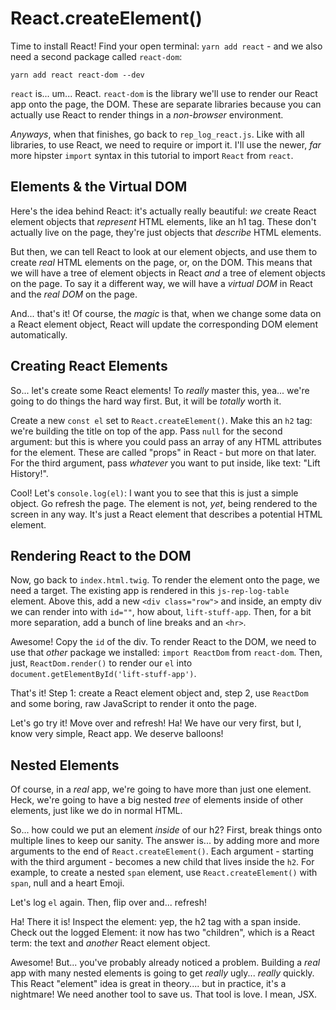 # React.createElement()

Time to install React! Find your open terminal: `yarn add react` - and we also
need a second package called `react-dom`:

```terminal-silent
yarn add react react-dom --dev
```

`react` is... um... React. `react-dom` is the library we'll use to render our
React app onto the page, the DOM. These are separate libraries because you can
actually use React to render things in a *non-browser* environment.

*Anyways*, when that finishes, go back to `rep_log_react.js`. Like with all libraries,
to use React, we need to require or import it. I'll use the newer, *far* more hipster
`import` syntax in this tutorial to import `React` from `react`.

## Elements & the Virtual DOM

Here's the idea behind React: it's actually really beautiful: *we* create React
element objects that *represent* HTML elements, like an h1 tag. These don't actually
live on the page, they're just objects that *describe* HTML elements.

But then, we can tell React to look at our element objects, and use them to create
*real* HTML elements on the page, or, on the DOM. This means that we will have a
tree of element objects in React *and* a tree of element objects on the page. To
say it a different way, we will have a *virtual DOM* in React and the *real DOM*
on the page.

And... that's it! Of course, the *magic* is that, when we change some data on a
React element object, React will update the corresponding DOM element automatically.

## Creating React Elements

So... let's create some React elements! To *really* master this, yea... we're
going to do things the hard way first. But, it will be *totally* worth it.

Create a new `const el` set to `React.createElement()`. Make this an `h2` tag: we're
building the title on top of the app. Pass `null` for the second argument: but this
is where you could pass an array of any HTML attributes for the element. These are
called "props" in React - but more on that later. For the third argument, pass
*whatever* you want to put inside, like text: "Lift History!".

Cool! Let's `console.log(el)`: I want you to see that this is just a simple object.
Go refresh the page. The element is not, *yet*, being rendered to the screen in any
way. It's just a React element that describes a potential HTML element.

## Rendering React to the DOM

Now, go back to `index.html.twig`. To render the element onto the page, we need
a target. The existing app is rendered in this `js-rep-log-table` element. Above
this, add a new `<div class="row">` and inside, an empty div we can render into
with `id=""`, how about, `lift-stuff-app`. Then, for a bit more separation, add a
bunch of line breaks and an `<hr>`.    

Awesome! Copy the `id` of the div. To render React to the DOM, we need to use that
*other* package we installed: `import ReactDom` from `react-dom`. Then, just,
`ReactDom.render()` to render our `el` into `document.getElementById('lift-stuff-app')`.

That's it! Step 1: create a React element object and, step 2, use `ReactDom` and
some boring, raw JavaScript to render it onto the page.

Let's go try it! Move over and refresh! Ha! We have our very first, but I, know
very simple, React app. We deserve balloons!

## Nested Elements

Of course, in a *real* app, we're going to have more than just one element. Heck,
we're going to have a big nested *tree* of elements inside of other elements, just
like we do in normal HTML.

So... how could we put an element *inside* of our h2? First, break things onto
multiple lines to keep our sanity. The answer is... by adding more and more arguments
to the end of `React.createElement()`. Each argument - starting with the third
argument - becomes a new child that lives inside the `h2`. For example, to create
a nested `span` element, use `React.createElement()` with `span`, null and a heart
Emoji.

Let's log `el` again. Then, flip over and... refresh!

Ha! There it is! Inspect the element: yep, the h2 tag with a span inside. Check
out the logged Element: it now has two "children", which is a React term: the text
and *another* React element object.

Awesome! But... you've probably already noticed a problem. Building a *real* app
with many nested elements is going to get *really* ugly... *really* quickly. This
React "element" idea is great in theory.... but in practice, it's a nightmare! We
need another tool to save us. That tool is love. I mean, JSX.
